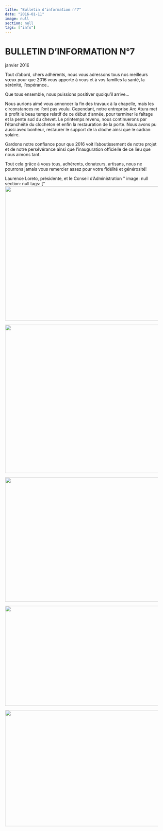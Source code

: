 ```yaml
---
title: "Bulletin d'information n°7"
date: "2016-01-11"
image: null
section: null
tags: ["info"]
---
```


# BULLETIN D’INFORMATION N°7

janvier 2016

Tout d’abord, chers adhérents, nous vous adressons tous nos meilleurs vœux pour que 2016 vous apporte à vous et à vos familles la santé, la sérénité, l’espérance..

Que tous ensemble, nous puissions positiver quoiqu’il arrive…

Nous aurions aimé vous annoncer la fin des travaux à la chapelle, mais les circonstances ne l’ont pas voulu. Cependant, notre entreprise Arc Atura met à profit le beau temps relatif de ce début d’année, pour terminer le faîtage et la pente sud du chevet. Le printemps revenu, nous continuerons par l’étanchéité du clocheton et enfin la restauration de la porte. Nous avons pu aussi avec bonheur, restaurer le support de la cloche ainsi que le cadran solaire.

Gardons notre confiance pour que 2016 voit l’aboutissement de notre projet et de notre persévérance ainsi que l’inauguration officielle de ce lieu que nous aimons tant.

Tout cela grâce à vous tous, adhérents, donateurs, artisans, nous ne pourrons jamais vous remercier assez pour votre fidélité et générosité!

Laurence Loreto, présidente, et le Conseil d’Administration
"
image: null
section: null
tags: ["
<img
      alt
      height="442"
      src="/images/p7162951-jpg_1.jpg"
      width="529"
    />

<img
      alt
      height="488"
      src="/images/wp-005697.jpg"
      width="515"
    />

<img
      alt
      height="409"
      src="/images/21pct3-jpg.jpg"
      width="536"
    />

<img
      alt
      height="329"
      src="/images/img-5601-jpg.jpg"
      width="529" />

<img
      alt
      height="382"
      src="/images/p9253772-jpg.jpg"
      width="522" />
